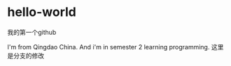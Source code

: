 # hello-world
我的第一个github


I'm from Qingdao China.
And i'm in semester 2 learning programming.
这里是分支的修改


